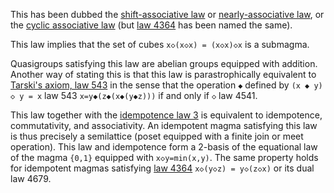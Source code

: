 This has been dubbed the [shift-associative
law](https://arxiv.org/pdf/2408.07078) or [nearly-associative
law](https://arxiv.org/pdf/2409.00390), or the [cyclic associative law](https://arxiv.org/abs/1007.2285) (but [law 4364](https://teorth.github.io/equational_theories/implications/?4364) has been named the same).

This law implies that the set of cubes `x◇(x◇x) = (x◇x)◇x` is a submagma.

Quasigroups satisfying this law are abelian groups equipped with addition.  Another way of stating this is that this law is parastrophically equivalent to [Tarski's axiom, law 543](https://teorth.github.io/equational_theories/implications/?543) in the sense that the operation `◆` defined by `(x ◆ y) ◇ y = x`  law 543 `x=y◆(z◆(x◆(y◆z)))` if and only if `◇`  law 4541.

This law together with the [idempotence law 3](https://teorth.github.io/equational_theories/implications/?3) is equivalent to idempotence, commutativity, and associativity.  An idempotent magma satisfying this law is thus precisely a semilattice (poset equipped with a finite join or meet operation).  This law and idempotence form a 2-basis of the equational law of the magma `{0,1}` equipped with `x◇y=min(x,y)`.  The same property holds for idempotent magmas satisfying [law 4364](https://teorth.github.io/equational_theories/implications/?4364) `x◇(y◇z) = y◇(z◇x)` or its dual law 4679.
